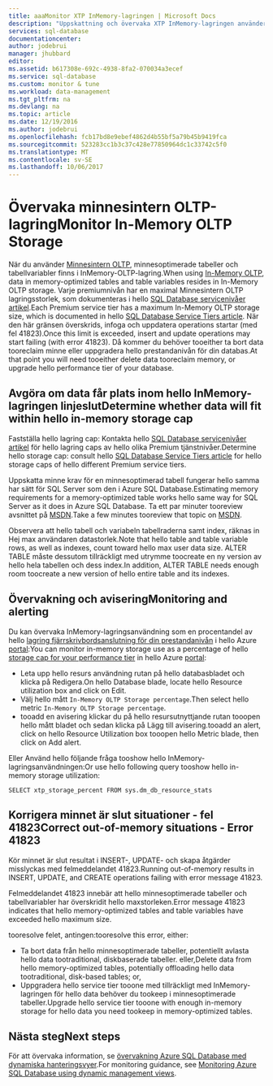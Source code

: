 ```yaml
---
title: aaaMonitor XTP InMemory-lagringen | Microsoft Docs
description: "Uppskattning och övervaka XTP InMemory-lagringen använder kapacitet. Åtgärda felet kapacitet 41823"
services: sql-database
documentationcenter: 
author: jodebrui
manager: jhubbard
editor: 
ms.assetid: b617308e-692c-4938-8fa2-070034a3ecef
ms.service: sql-database
ms.custom: monitor & tune
ms.workload: data-management
ms.tgt_pltfrm: na
ms.devlang: na
ms.topic: article
ms.date: 12/19/2016
ms.author: jodebrui
ms.openlocfilehash: fcb17bd8e9ebef4862d4b55bf5a79b45b9419fca
ms.sourcegitcommit: 523283cc1b3c37c428e77850964dc1c33742c5f0
ms.translationtype: MT
ms.contentlocale: sv-SE
ms.lasthandoff: 10/06/2017
---
```

# <a name="monitor-in-memory-oltp-storage"></a><span data-ttu-id="99882-103">Övervaka minnesintern OLTP-lagring</span><span class="sxs-lookup"><span data-stu-id="99882-103">Monitor In-Memory OLTP Storage</span></span>
<span data-ttu-id="99882-104">När du använder [Minnesintern OLTP](sql-database-in-memory.md), minnesoptimerade tabeller och tabellvariabler finns i InMemory-OLTP-lagring.</span><span class="sxs-lookup"><span data-stu-id="99882-104">When using [In-Memory OLTP](sql-database-in-memory.md), data in memory-optimized tables and table variables resides in In-Memory OLTP storage.</span></span> <span data-ttu-id="99882-105">Varje premiumnivån har en maximal Minnesintern OLTP lagringsstorlek, som dokumenteras i hello [SQL Database servicenivåer artikel](sql-database-service-tiers.md#single-database-service-tiers-and-performance-levels).</span><span class="sxs-lookup"><span data-stu-id="99882-105">Each Premium service tier has a maximum In-Memory OLTP storage size, which is documented in hello [SQL Database Service Tiers article](sql-database-service-tiers.md#single-database-service-tiers-and-performance-levels).</span></span> <span data-ttu-id="99882-106">När den här gränsen överskrids, infoga och uppdatera operations startar (med fel 41823).</span><span class="sxs-lookup"><span data-stu-id="99882-106">Once this limit is exceeded, insert and update operations may start failing (with error 41823).</span></span> <span data-ttu-id="99882-107">Då kommer du behöver tooeither ta bort data tooreclaim minne eller uppgradera hello prestandanivån för din databas.</span><span class="sxs-lookup"><span data-stu-id="99882-107">At that point you will need tooeither delete data tooreclaim memory, or upgrade hello performance tier of your database.</span></span>

## <a name="determine-whether-data-will-fit-within-hello-in-memory-storage-cap"></a><span data-ttu-id="99882-108">Avgöra om data får plats inom hello InMemory-lagringen linjeslut</span><span class="sxs-lookup"><span data-stu-id="99882-108">Determine whether data will fit within hello in-memory storage cap</span></span>
<span data-ttu-id="99882-109">Fastställa hello lagring cap: Kontakta hello [SQL Database servicenivåer artikel](sql-database-service-tiers.md#single-database-service-tiers-and-performance-levels) för hello lagring caps av hello olika Premium tjänstnivåer.</span><span class="sxs-lookup"><span data-stu-id="99882-109">Determine hello storage cap: consult hello [SQL Database Service Tiers article](sql-database-service-tiers.md#single-database-service-tiers-and-performance-levels) for hello storage caps of hello different Premium service tiers.</span></span>

<span data-ttu-id="99882-110">Uppskatta minne krav för en minnesoptimerad tabell fungerar hello samma har sätt för SQL Server som den i Azure SQL Database.</span><span class="sxs-lookup"><span data-stu-id="99882-110">Estimating memory requirements for a memory-optimized table works hello same way for SQL Server as it does in Azure SQL Database.</span></span> <span data-ttu-id="99882-111">Ta ett par minuter tooreview avsnittet på [MSDN](https://msdn.microsoft.com/library/dn282389.aspx).</span><span class="sxs-lookup"><span data-stu-id="99882-111">Take a few minutes tooreview that topic on [MSDN](https://msdn.microsoft.com/library/dn282389.aspx).</span></span>

<span data-ttu-id="99882-112">Observera att hello tabell och variabeln tabellraderna samt index, räknas in Hej max användaren datastorlek.</span><span class="sxs-lookup"><span data-stu-id="99882-112">Note that hello table and table variable rows, as well as indexes, count toward hello max user data size.</span></span> <span data-ttu-id="99882-113">ALTER TABLE måste dessutom tillräckligt med utrymme toocreate en ny version av hello hela tabellen och dess index.</span><span class="sxs-lookup"><span data-stu-id="99882-113">In addition, ALTER TABLE needs enough room toocreate a new version of hello entire table and its indexes.</span></span>

## <a name="monitoring-and-alerting"></a><span data-ttu-id="99882-114">Övervakning och avisering</span><span class="sxs-lookup"><span data-stu-id="99882-114">Monitoring and alerting</span></span>
<span data-ttu-id="99882-115">Du kan övervaka InMemory-lagringsanvändning som en procentandel av hello [lagring fjärrskrivbordsanslutning för din prestandanivån](sql-database-service-tiers.md#single-database-service-tiers-and-performance-levels) i hello Azure [portal](https://portal.azure.com/):</span><span class="sxs-lookup"><span data-stu-id="99882-115">You can monitor in-memory storage use as a percentage of hello [storage cap for your performance tier](sql-database-service-tiers.md#single-database-service-tiers-and-performance-levels) in hello Azure [portal](https://portal.azure.com/):</span></span> 

* <span data-ttu-id="99882-116">Leta upp hello resurs användning rutan på hello databasbladet och klicka på Redigera.</span><span class="sxs-lookup"><span data-stu-id="99882-116">On hello Database blade, locate hello Resource utilization box and click on Edit.</span></span>
* <span data-ttu-id="99882-117">Välj hello mått `In-Memory OLTP Storage percentage`.</span><span class="sxs-lookup"><span data-stu-id="99882-117">Then select hello metric `In-Memory OLTP Storage percentage`.</span></span>
* <span data-ttu-id="99882-118">tooadd en avisering klickar du på hello resursutnyttjande rutan tooopen hello mått bladet och sedan klicka på Lägg till avisering.</span><span class="sxs-lookup"><span data-stu-id="99882-118">tooadd an alert, click on hello Resource Utilization box tooopen hello Metric blade, then click on Add alert.</span></span>

<span data-ttu-id="99882-119">Eller Använd hello följande fråga tooshow hello InMemory-lagringsanvändningen:</span><span class="sxs-lookup"><span data-stu-id="99882-119">Or use hello following query tooshow hello in-memory storage utilization:</span></span>

    SELECT xtp_storage_percent FROM sys.dm_db_resource_stats


## <a name="correct-out-of-memory-situations---error-41823"></a><span data-ttu-id="99882-120">Korrigera minnet är slut situationer - fel 41823</span><span class="sxs-lookup"><span data-stu-id="99882-120">Correct out-of-memory situations - Error 41823</span></span>
<span data-ttu-id="99882-121">Kör minnet är slut resultat i INSERT-, UPDATE- och skapa åtgärder misslyckas med felmeddelandet 41823.</span><span class="sxs-lookup"><span data-stu-id="99882-121">Running out-of-memory results in INSERT, UPDATE, and CREATE operations failing with error message 41823.</span></span>

<span data-ttu-id="99882-122">Felmeddelandet 41823 innebär att hello minnesoptimerade tabeller och tabellvariabler har överskridit hello maxstorleken.</span><span class="sxs-lookup"><span data-stu-id="99882-122">Error message 41823 indicates that hello memory-optimized tables and table variables have exceeded hello maximum size.</span></span>

<span data-ttu-id="99882-123">tooresolve felet, antingen:</span><span class="sxs-lookup"><span data-stu-id="99882-123">tooresolve this error, either:</span></span>

* <span data-ttu-id="99882-124">Ta bort data från hello minnesoptimerade tabeller, potentiellt avlasta hello data tootraditional, diskbaserade tabeller. eller,</span><span class="sxs-lookup"><span data-stu-id="99882-124">Delete data from hello memory-optimized tables, potentially offloading hello data tootraditional, disk-based tables; or,</span></span>
* <span data-ttu-id="99882-125">Uppgradera hello service tier tooone med tillräckligt med InMemory-lagringen för hello data behöver du tookeep i minnesoptimerade tabeller.</span><span class="sxs-lookup"><span data-stu-id="99882-125">Upgrade hello service tier tooone with enough in-memory storage for hello data you need tookeep in memory-optimized tables.</span></span>

## <a name="next-steps"></a><span data-ttu-id="99882-126">Nästa steg</span><span class="sxs-lookup"><span data-stu-id="99882-126">Next steps</span></span>
<span data-ttu-id="99882-127">För att övervaka information, se [övervakning Azure SQL Database med dynamiska hanteringsvyer](sql-database-monitoring-with-dmvs.md).</span><span class="sxs-lookup"><span data-stu-id="99882-127">For monitoring guidance, see [Monitoring Azure SQL Database using dynamic management views](sql-database-monitoring-with-dmvs.md).</span></span>
